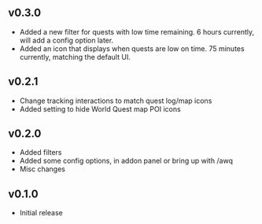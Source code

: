 ## v0.3.0

* Added a new filter for quests with low time remaining. 6 hours currently, will add a config option later.
* Added an icon that displays when quests are low on time. 75 minutes currently, matching the default UI.

## v0.2.1

* Change tracking interactions to match quest log/map icons
* Added setting to hide World Quest map POI icons

## v0.2.0

* Added filters
* Added some config options, in addon panel or bring up with /awq
* Misc changes

## v0.1.0

* Initial release
